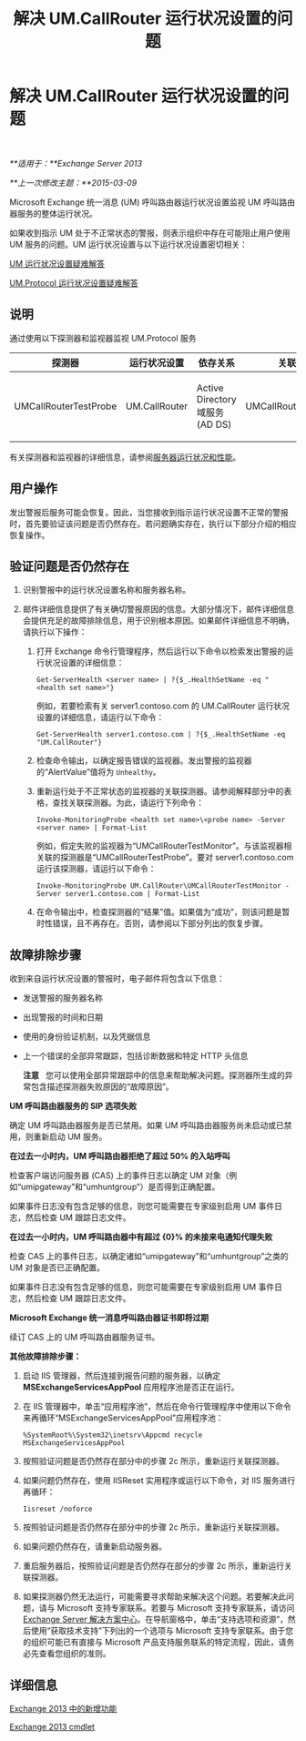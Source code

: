 ﻿---
title: 解决 UM.CallRouter 运行状况设置的问题
TOCTitle: 解决 UM.CallRouter 运行状况设置的问题
ms:assetid: 444a9038-0952-4823-98fb-99fa59f4a378
ms:mtpsurl: https://technet.microsoft.com/zh-cn/library/ms.exch.scom.um.callrouter(v=EXCHG.150)
ms:contentKeyID: 53275697
ms.date: 10/08/2015
mtps_version: v=EXCHG.150
ms.translationtype: HT
---

# 解决 UM.CallRouter 运行状况设置的问题

 

_**适用于：**Exchange Server 2013_

_**上一次修改主题：**2015-03-09_

Microsoft Exchange 统一消息 (UM) 呼叫路由器运行状况设置监视 UM 呼叫路由器服务的整体运行状况。

如果收到指示 UM 处于不正常状态的警报，则表示组织中存在可能阻止用户使用 UM 服务的问题。UM 运行状况设置与以下运行状况设置密切相关：

[UM 运行状况设置疑难解答](troubleshooting-um-health-set.md)

[UM.Protocol 运行状况设置疑难解答](troubleshooting-um-protocol-health-set.md)

## 说明

通过使用以下探测器和监视器监视 UM.Protocol 服务


<table>
<colgroup>
<col style="width: 25%" />
<col style="width: 25%" />
<col style="width: 25%" />
<col style="width: 25%" />
</colgroup>
<thead>
<tr class="header">
<th>探测器</th>
<th>运行状况设置</th>
<th>依存关系</th>
<th>关联监视器</th>
</tr>
</thead>
<tbody>
<tr class="odd">
<td><p>UMCallRouterTestProbe</p></td>
<td><p>UM.CallRouter</p></td>
<td><p>Active Directory 域服务 (AD DS)</p></td>
<td><p>UMCallRouterTestMonitor</p></td>
</tr>
</tbody>
</table>


有关探测器和监视器的详细信息，请参阅[服务器运行状况和性能](https://technet.microsoft.com/zh-cn/library/jj150551\(v=exchg.150\))。

## 用户操作

发出警报后服务可能会恢复。因此，当您接收到指示运行状况设置不正常的警报时，首先要验证该问题是否仍然存在。若问题确实存在，执行以下部分介绍的相应恢复操作。

## 验证问题是否仍然存在

1.  识别警报中的运行状况设置名称和服务器名称。

2.  邮件详细信息提供了有关确切警报原因的信息。大部分情况下，邮件详细信息会提供充足的故障排除信息，用于识别根本原因。如果邮件详细信息不明确，请执行以下操作：
    
    1.  打开 Exchange 命令行管理程序，然后运行以下命令以检索发出警报的运行状况设置的详细信息：
        
            Get-ServerHealth <server name> | ?{$_.HealthSetName -eq "<health set name>"}
        
        例如，若要检索有关 server1.contoso.com 的 UM.CallRouter 运行状况设置的详细信息，请运行以下命令：
        
            Get-ServerHealth server1.contoso.com | ?{$_.HealthSetName -eq "UM.CallRouter"}
    
    2.  检查命令输出，以确定报告错误的监视器。发出警报的监视器的“AlertValue”值将为 `Unhealthy`。
    
    3.  重新运行处于不正常状态的监视器的关联探测器。请参阅解释部分中的表格，查找关联探测器。为此，请运行下列命令：
        
            Invoke-MonitoringProbe <health set name>\<probe name> -Server <server name> | Format-List
        
        例如，假定失败的监视器为“UMCallRouterTestMonitor”。与该监视器相关联的探测器是“UMCallRouterTestProbe”。要对 server1.contoso.com 运行该探测器，请运行以下命令：
        
            Invoke-MonitoringProbe UM.CallRouter\UMCallRouterTestMonitor -Server server1.contoso.com | Format-List
    
    4.  在命令输出中，检查探测器的“结果”值。如果值为“成功”，则该问题是暂时性错误，且不再存在。否则，请参阅以下部分列出的恢复步骤。

## 故障排除步骤

收到来自运行状况设置的警报时，电子邮件将包含以下信息：

  - 发送警报的服务器名称

  - 出现警报的时间和日期

  - 使用的身份验证机制，以及凭据信息

  - 上一个错误的全部异常跟踪，包括诊断数据和特定 HTTP 头信息
    
    **注意**   您可以使用全部异常跟踪中的信息来帮助解决问题。探测器所生成的异常包含描述探测器失败原因的“故障原因”。

**UM 呼叫路由器服务的 SIP 选项失败**

确定 UM 呼叫路由器服务是否已禁用。如果 UM 呼叫路由器服务尚未启动或已禁用，则重新启动 UM 服务。

**在过去一小时内，UM 呼叫路由器拒绝了超过 50% 的入站呼叫**

检查客户端访问服务器 (CAS) 上的事件日志以确定 UM 对象（例如“umipgateway”和“umhuntgroup”）是否得到正确配置。

如果事件日志没有包含足够的信息，则您可能需要在专家级别启用 UM 事件日志，然后检查 UM 跟踪日志文件。

**在过去一小时内，UM 呼叫路由器中有超过 {0}% 的未接来电通知代理失败**

检查 CAS 上的事件日志，以确定诸如“umipgateway”和“umhuntgroup”之类的 UM 对象是否已正确配置。

如果事件日志没有包含足够的信息，则您可能需要在专家级别启用 UM 事件日志，然后检查 UM 跟踪日志文件。

**Microsoft Exchange 统一消息呼叫路由器证书即将过期**

续订 CAS 上的 UM 呼叫路由器服务证书。

**其他故障排除步骤：**

1.  启动 IIS 管理器，然后连接到报告问题的服务器，以确定 **MSExchangeServicesAppPool** 应用程序池是否正在运行。

2.  在 IIS 管理器中，单击“应用程序池”，然后在命令行管理程序中使用以下命令来再循环“MSExchangeServicesAppPool”应用程序池：
    
        %SystemRoot%\System32\inetsrv\Appcmd recycle MSExchangeServicesAppPool

3.  按照验证问题是否仍然存在部分中的步骤 2c 所示，重新运行关联探测器。

4.  如果问题仍然存在，使用 IISReset 实用程序或运行以下命令，对 IIS 服务进行再循环：
    
        Iisreset /noforce

5.  按照验证问题是否仍然存在部分中的步骤 2c 所示，重新运行关联探测器。

6.  如果问题仍然存在，请重新启动服务器。

7.  重启服务器后，按照验证问题是否仍然存在部分的步骤 2c 所示，重新运行关联探测器。

8.  如果探测器仍然无法运行，可能需要寻求帮助来解决这个问题。若要解决此问题，请与 Microsoft 支持专家联系。若要与 Microsoft 支持专家联系，请访问 [Exchange Server 解决方案中心](http://go.microsoft.com/fwlink/p/?linkid=180809)。在导航窗格中，单击“支持选项和资源”，然后使用“获取技术支持”下列出的一个选项与 Microsoft 支持专家联系。由于您的组织可能已有直接与 Microsoft 产品支持服务联系的特定流程，因此，请务必先查看您组织的准则。

## 详细信息

[Exchange 2013 中的新增功能](https://technet.microsoft.com/zh-cn/library/jj150540\(v=exchg.150\))

[Exchange 2013 cmdlet](https://technet.microsoft.com/zh-cn/library/bb124413\(v=exchg.150\))

